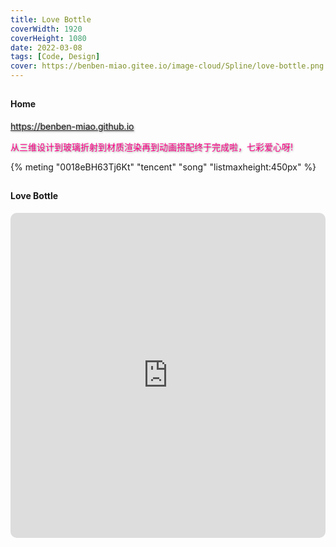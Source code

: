 ```yaml
---
title: Love Bottle
coverWidth: 1920
coverHeight: 1080
date: 2022-03-08
tags: [Code, Design]
cover: https://benben-miao.gitee.io/image-cloud/Spline/love-bottle.png
---
```


<!-- <div style="background-color: #eeeeee; width: 120px; padding:5px 20px; border-radius: 3px;">Read More</div> -->
<!-- more -->

## 
#### Home
<div class="card">
  <a href="https://benben-miao.github.io" style="text-shadow: 1px 1px 3px #888;">https://benben-miao.github.io</a>
  <p style="text-shadow: 1px 1px 3px #888; color: #ff0088;">从三维设计到玻璃折射到材质渲染再到动画搭配终于完成啦，七彩爱心呀!</p>
</div>

{% meting "0018eBH63Tj6Kt" "tencent" "song" "listmaxheight:450px" %}

## 
#### Love Bottle
<div class="frame">
  <iframe frameborder="0" allowfullscreen mozallowfullscreen="true" webkitallowfullscreen="true" allow="fullscreen; autoplay; vr" 
  style="width: 100%; height: 520px; border-radius: 10px;" 
  src="https://my.spline.design/untitledcopy-30b59606bba5bb53efcd7b7d4053f9ff/">
  </iframe>
</div>